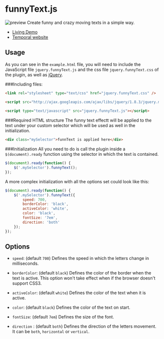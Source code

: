 funnyText.js
============
![preview](https://raw.github.com/alvarotrigo/funnyText.js/master/imgs/intro.jpg)
Create funny and crazy moving texts in a simple way.

- [Living Demo](http://alvarotrigo.com/funnyText/)
- [Temporal website](http://alvarotrigo.com/blog/creating-funnytext-js-plugin-for-jquery/)

## Usage
As you can see in the `example.html` file, you will need to include the JavaScript file `jquery.funnyText.js` and the css file `jquery.funnyText.css` of the plugin, as well as [jQuery](http://jquery.com/).

###Including files:
```html
<link rel="stylesheet" type="text/css" href="jquery.funnyText.css" />

<script src="http://ajax.googleapis.com/ajax/libs/jquery/1.8.3/jquery.min.js"></script>
	
<script type="text/javascript" src="jquery.funnyText.js"></script>
```

###Required HTML structure
The funny text effectt will be applied to the text under your custom selector which will be used as well in the initialization.
```html
<div class="mySelector">funnText is applied here</div>
```

###Initialization 
All you need to do is call the plugin inside a `$(document).ready` function using the selector 
in which the text is contained.

```javascript
$(document).ready(function() {
	$('.mySelector').funnyText();
});
```

A more complex initialization with all the options set could look like this:
```javascript
$(document).ready(function() {
	$('.mySelector').funnyText({
		speed: 700,
		borderColor: 'black',
		activeColor: 'white',
		color: 'black',
		fontSize: '7em',
		direction: 'both'
	});
});
```

## Options
- `speed`: (default `700`) Defines the speed in which the letters change in milliseconds.

- `borderColor`: (default `black`) Defines the color of the border when the text is active. This option won't take effect when if the browser doesn't support CSS3. 

- `activeColor`: (default `white`) Defines the color of the text when it is active.

- `color`: (default `black`) Defines the color of the text on start.

- `fontSize`: (default `7em`) Defines the size of the font.

- `direction` : (default `both`) Defines the direction of the letters movement. It can be `both`, `horizontal` or `vertical`.